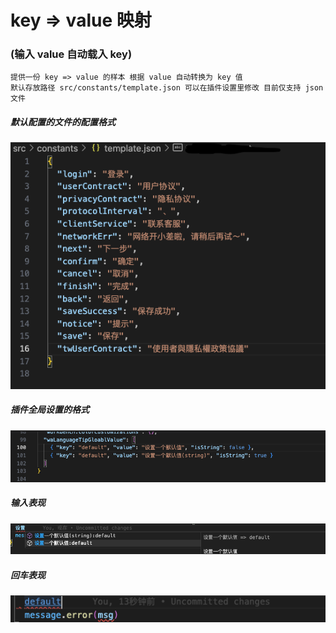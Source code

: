 # key => value 映射

### (输入 value 自动载入 key)

```
提供一份 key => value 的样本 根据 value 自动转换为 key 值
默认存放路径 src/constants/template.json 可以在插件设置里修改 目前仅支持 json 文件
```

##### 默认配置的文件的配置格式

![avatar](/img/file.png)

##### 插件全局设置的格式

![avatar](/img/globalSetting.png)

##### 输入表现

![avatar](/img/keyword.png)

##### 回车表现

![avatar](/img/result.png)
